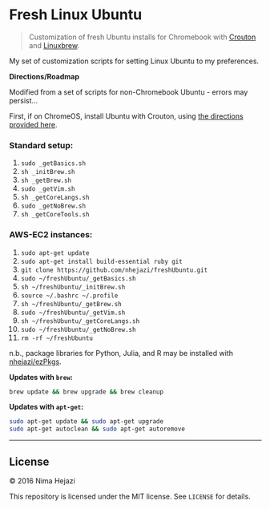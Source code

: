 # Fresh Linux Ubuntu

> Customization of fresh Ubuntu installs for Chromebook with
[Crouton](https://github.com/dnschneid/crouton) and
[Linuxbrew](http://linuxbrew.sh/).

My set of customization scripts for setting Linux Ubuntu to my preferences.

**Directions/Roadmap**

Modified from a set of scripts for non-Chromebook Ubuntu - errors may persist...

First, if on ChromeOS, install Ubuntu with Crouton, using [the directions
provided
here](https://www.linux.com/learn/tutorials/795730-how-to-easily-install-ubuntu-on-chromebook-with-crouton).

### Standard setup:
1. `sudo _getBasics.sh`
2. `sh _initBrew.sh`
3. `sh _getBrew.sh`
4. `sudo _getVim.sh`
5. `sh _getCoreLangs.sh`
6. `sudo _getNoBrew.sh`
7. `sh _getCoreTools.sh`

### AWS-EC2 instances:
1. `sudo apt-get update`
2. `sudo apt-get install build-essential ruby git`
3. `git clone https://github.com/nhejazi/freshUbuntu.git`
4. `sudo ~/freshUbuntu/_getBasics.sh`
5. `sh ~/freshUbuntu/_initBrew.sh`
6. `source ~/.bashrc ~/.profile`
7. `sh ~/freshUbuntu/_getBrew.sh`
8. `sudo ~/freshUbuntu/_getVim.sh`
9. `sh ~/freshUbuntu/_getCoreLangs.sh`
10. `sudo ~/freshUbuntu/_getNoBrew.sh`
11. `rm -rf ~/freshUbuntu`

n.b., package libraries for Python, Julia, and R may be 
installed with [nhejazi/ezPkgs](https://github.com/nhejazi/ezPkgs).

__Updates with `brew`:__
```bash
brew update && brew upgrade && brew cleanup
```

__Updates with `apt-get`:__
```bash
sudo apt-get update && sudo apt-get upgrade
sudo apt-get autoclean && sudo apt-get autoremove
```

---

## License

&copy; 2016 Nima Hejazi

This repository is licensed under the MIT license. See `LICENSE` for details.
